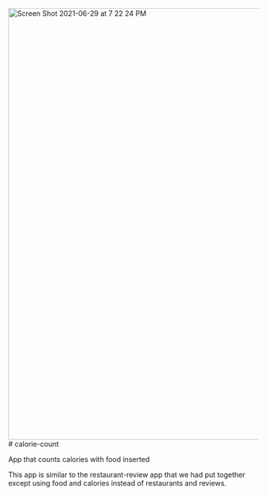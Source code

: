 <img width="870" alt="Screen Shot 2021-06-29 at 7 22 24 PM" src="https://user-images.githubusercontent.com/67750293/123898111-5900a380-d92a-11eb-9f2b-4ba68265b9d7.png">
# calorie-count

App that counts calories with food inserted

This app is similar to the restaurant-review app that we had put together except using food and calories instead of restaurants and reviews.

